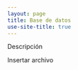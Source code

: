 ```yaml
---
layout: page
title: Base de datos
use-site-title: true
---
```


Descripción

Insertar archivo


    
      
                                                                                               
                                                                                                    
                                                                                                    
                                                                                                    
                                                                                                    
